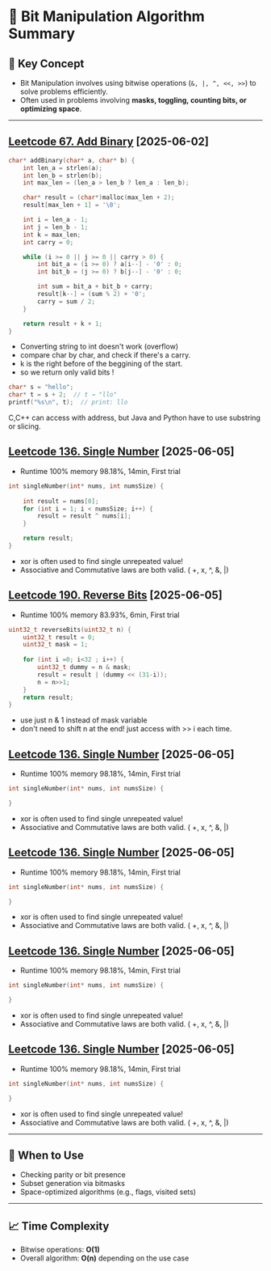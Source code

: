 # 🧭 Bit Manipulation Algorithm Summary

## 📌 Key Concept

- Bit Manipulation involves using bitwise operations (`&, |, ^, <<, >>`) to solve problems efficiently.
- Often used in problems involving **masks, toggling, counting bits, or optimizing space**.

---

## [Leetcode 67. Add Binary]([https://leetcode.com/problems/single-number/](https://leetcode.com/problems/add-binary/description/?envType=problem-list-v2&envId=bit-manipulation)) [2025-06-02]

```c++
char* addBinary(char* a, char* b) {
    int len_a = strlen(a);
    int len_b = strlen(b);
    int max_len = (len_a > len_b ? len_a : len_b);

    char* result = (char*)malloc(max_len + 2);
    result[max_len + 1] = '\0'; 

    int i = len_a - 1;
    int j = len_b - 1;
    int k = max_len;
    int carry = 0;

    while (i >= 0 || j >= 0 || carry > 0) {
        int bit_a = (i >= 0) ? a[i--] - '0' : 0;
        int bit_b = (j >= 0) ? b[j--] - '0' : 0;

        int sum = bit_a + bit_b + carry;
        result[k--] = (sum % 2) + '0';
        carry = sum / 2;
    }

    return result + k + 1;
}

```

- Converting string to int doesn't work (overflow)
- compare char by char, and check if there's a carry.
- k is the right before of the beggining of the start.
- so we return only valid bits !

```c++
char* s = "hello";
char* t = s + 2;  // t → "llo"
printf("%s\n", t);  // print: llo
```
C,C++ can access with address, but Java and Python have to use substring or slicing. 


## [Leetcode 136. Single Number](https://leetcode.com/problems/single-number/description/?envType=problem-list-v2&envId=bit-manipulation) [2025-06-05]

- Runtime 100% memory 98.18%, 14min, First trial 
```c
int singleNumber(int* nums, int numsSize) {
    
    int result = nums[0];
    for (int i = 1; i < numsSize; i++) {
        result = result ^ nums[i];
    }

    return result;
}
```
- xor is often used to find single unrepeated value!
- Associative and Commutative laws are both valid. ( +, x, ^, &, |)

## [Leetcode 190. Reverse Bits](https://leetcode.com/problems/reverse-bits/description/?envType=problem-list-v2&envId=bit-manipulation) [2025-06-05]

- Runtime 100% memory 83.93%, 6min, First trial 
```c
uint32_t reverseBits(uint32_t n) {
    uint32_t result = 0;
    uint32_t mask = 1;
    
    for (int i =0; i<32 ; i++) {
        uint32_t dummy = n & mask;
        result = result | (dummy << (31-i));
        n = n>>1;
    }
    return result;
}
```
- use just n & 1 instead of mask variable
- don't need to shift n at the end! just access with >> i each time. 

## [Leetcode 136. Single Number](https://leetcode.com/problems/single-number/description/?envType=problem-list-v2&envId=bit-manipulation) [2025-06-05]

- Runtime 100% memory 98.18%, 14min, First trial 
```c
int singleNumber(int* nums, int numsSize) {

}
```
- xor is often used to find single unrepeated value!
- Associative and Commutative laws are both valid. ( +, x, ^, &, |)

## [Leetcode 136. Single Number](https://leetcode.com/problems/single-number/description/?envType=problem-list-v2&envId=bit-manipulation) [2025-06-05]

- Runtime 100% memory 98.18%, 14min, First trial 
```c
int singleNumber(int* nums, int numsSize) {

}
```
- xor is often used to find single unrepeated value!
- Associative and Commutative laws are both valid. ( +, x, ^, &, |)
## [Leetcode 136. Single Number](https://leetcode.com/problems/single-number/description/?envType=problem-list-v2&envId=bit-manipulation) [2025-06-05]

- Runtime 100% memory 98.18%, 14min, First trial 
```c
int singleNumber(int* nums, int numsSize) {

}
```
- xor is often used to find single unrepeated value!
- Associative and Commutative laws are both valid. ( +, x, ^, &, |)
## [Leetcode 136. Single Number](https://leetcode.com/problems/single-number/description/?envType=problem-list-v2&envId=bit-manipulation) [2025-06-05]

- Runtime 100% memory 98.18%, 14min, First trial 
```c
int singleNumber(int* nums, int numsSize) {

}
```
- xor is often used to find single unrepeated value!
- Associative and Commutative laws are both valid. ( +, x, ^, &, |)



---

## 🔧 When to Use

- Checking parity or bit presence
- Subset generation via bitmasks
- Space-optimized algorithms (e.g., flags, visited sets)

---

## 📈 Time Complexity

- Bitwise operations: **O(1)**
- Overall algorithm: **O(n)** depending on the use case
